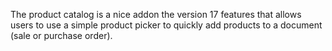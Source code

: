 The product catalog is a nice addon the version 17 features that allows users to use
a simple product picker to quickly add products to a document (sale or purchase order).
